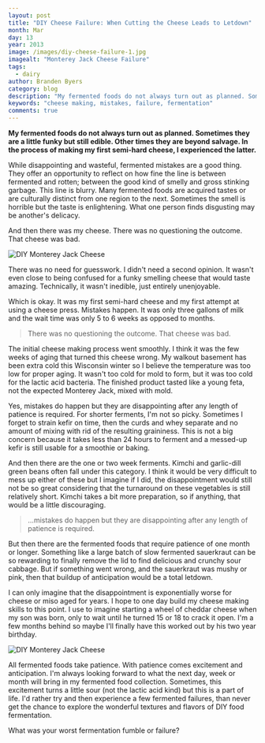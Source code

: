 ```yaml
---
layout: post
title: "DIY Cheese Failure: When Cutting the Cheese Leads to Letdown"
month: Mar
day: 13
year: 2013
image: /images/diy-cheese-failure-1.jpg
imagealt: "Monterey Jack Cheese Failure"
tags:
  - dairy
author: Branden Byers
category: blog
description: "My fermented foods do not always turn out as planned. Sometimes they are a little funky but still edible. Other times they are beyond salvage. In the process of making my first semi-hard cheese, I experienced the latter."
keywords: "cheese making, mistakes, failure, fermentation"
comments: true
---
```

**My fermented foods do not always turn out as planned. Sometimes they are a little funky but still edible. Other times they are beyond salvage. In the process of making my first semi-hard cheese, I experienced the latter.**

While disappointing and wasteful, fermented mistakes are a good thing. They offer an opportunity to reflect on how fine the line is between fermented and rotten; between the good kind of smelly and gross stinking garbage. This line is blurry. Many fermented foods are acquired tastes or are culturally distinct from one region to the next. Sometimes the smell is horrible but the taste is enlightening. What one person finds disgusting may be another's delicacy.

And then there was my cheese. There was no questioning the outcome. That cheese was bad.

<img src="/images/diy-cheese-failure-2.jpg" alt="DIY Monterey Jack Cheese">

There was no need for guesswork. I didn't need a second opinion. It wasn't even close to being confused for a funky smelling cheese that would taste amazing. Technically, it wasn't inedible, just entirely unenjoyable.

Which is okay. It was my first semi-hard cheese and my first attempt at using a cheese press. Mistakes happen. It was only three gallons of milk and the wait time was only 5 to 6 weeks as opposed to months.

<blockquote class="left"><p>There was no questioning the outcome. That cheese was bad.</p></blockquote>
The initial cheese making process went smoothly. I think it was the few weeks of aging that turned this cheese wrong. My walkout basement has been extra cold this Wisconsin winter so I believe the temperature was too low for proper aging. It wasn't too cold for mold to form, but it was too cold for the lactic acid bacteria. The finished product tasted like a young feta, not the expected Monterey Jack, mixed with mold.

Yes, mistakes do happen but they are disappointing after any length of patience is required. For shorter ferments, I'm not so picky. Sometimes I forget to strain kefir on time, then the curds and whey separate and no amount of mixing with rid of the resulting graininess. This is not a big concern because it takes less than 24 hours to ferment and a messed-up kefir is still usable for a smoothie or baking.

And then there are the one or two week ferments. Kimchi and garlic-dill green beans often fall under this category. I think it would be very difficult to mess up either of these but I imagine if I did, the disappointment would still not be so great considering that the turnaround on these vegetables is still relatively short. Kimchi takes a bit more preparation, so if anything, that would be a little discouraging.

<blockquote class="right"><p>&#46;&#46;&#46;mistakes do happen but they are disappointing after any length of patience is required.</p></blockquote>
But then there are the fermented foods that require patience of one month or longer. Something like a large batch of slow fermented sauerkraut can be so rewarding to finally remove the lid to find delicious and crunchy sour cabbage. But if something went wrong, and the sauerkraut was mushy or pink, then that buildup of anticipation would be a total letdown. 

I can only imagine that the disappointment is exponentially worse for cheese or miso aged for years. I hope to one day build my cheese making skills to this point. I use to imagine starting a wheel of cheddar cheese when my son was born, only to wait until he turned 15 or 18 to crack it open. I'm a few months behind so maybe I'll finally have this worked out by his two year birthday.

<img src="/images/diy-cheese-failure-3.jpg" alt="DIY Monterey Jack Cheese">

All fermented foods take patience. With patience comes excitement and anticipation. I'm always looking forward to what the next day, week or month will bring in my fermented food collection. Sometimes, this excitement turns a little sour (not the lactic acid kind) but this is a part of life. I'd rather try and then experience a few fermented failures, than never get the chance to explore the wonderful textures and flavors of DIY food fermentation.

What was your worst fermentation fumble or failure?